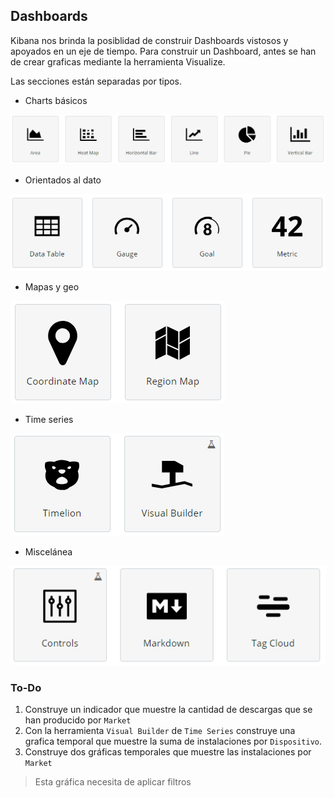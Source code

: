 ## Dashboards 

Kibana nos brinda la posiblidad de construir Dashboards vistosos y apoyados en un eje de tiempo. Para construir un Dashboard, antes se han de crear graficas mediante la herramienta Visualize.

Las secciones están separadas por tipos. 
* Charts básicos

![basics](/Lab4/img/basics.PNG)

* Orientados al dato

![data](/Lab4/img/data.PNG)

* Mapas y geo

![maps](/Lab4/img/maps.PNG)

* Time series

![time](/Lab4/img/time.PNG)

* Miscelánea

![misc](/Lab4/img/misc.PNG)

### To-Do
1. Construye un indicador que muestre la cantidad de descargas que se han producido por `Market`
2. Con la herramienta `Visual Builder` de `Time Series` construye una grafica temporal que muestre la suma de instalaciones por `Dispositivo`.
3. Construye dos gráficas temporales que muestre las instalaciones por `Market`
  > Esta gráfica necesita de aplicar filtros
 

